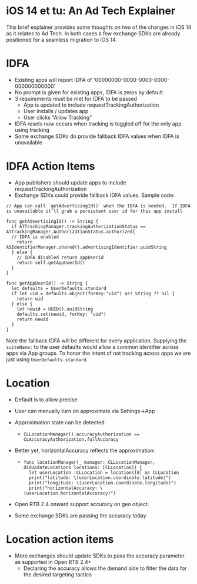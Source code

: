 # iOS 14 et tu: An Ad Tech Explainer

This brief explainer provides some thoughts on two of the changes in iOS 14 as it relates to Ad Tech.  In both cases a few exchange SDKs are already positioned for a seamless migration to iOS 14.

# IDFA
 - Existing apps will report IDFA of '00000000-0000-0000-0000-000000000000'
 - No prompt is given for existing apps, IDFA is zeros by default
 - 3 requirements must be met for IDFA to be passed
    - App is updated to include requestTrackingAuthorization
    - User installs / updates app 
    - User clicks “Allow Tracking”
  - IDFA resets now occurs when tracking is toggled off for the only app using tracking
  - Some exchange SDKs do provide fallback IDFA values when IDFA is unavailable

# IDFA Action Items
  - App publishers should update apps to include requestTrackingAuthorization
  - Exchange SDKs could provide fallback IDFA values.
  Sample code:

```
// App can call `getAdvertisingId()` when the IDFA is needed.  If IDFA is unavailable it'll grab a persistent user id for this app install 

func getAdvertisingId() -> String {
  if ATTrackingManager.trackingAuthorizationStatus == ATTrackingManager.AuthorizationStatus.authorized{
  // IDFA is enabled
    return ASIdentifierManager.shared().advertisingIdentifier.uuidString
  } else {
    // IDFA disabled return appUserId
    return self.getAppUserId()
  }
}

func getAppUserId() -> String {
  let defaults = UserDefaults.standard 
  if let uid = defaults.object(forKey:"uid") as? String ?? nil {
    return uid
  } else {
    let newid = UUID().uuidString
    defaults.set(newid, forKey: "uid")
    return newid
  }
}
```
Note the fallback IDFA will be different for every application.  Supplying the `suiteName:` to the user defaults would allow a common identifier across apps via App groups. To honor the intent of not tracking across apps we are just using `UserDefaults.standard`.

# Location
  - Default is to allow precise
  - User can manually turn on approximate via Settings->App
  - Approximation state can be detected
    - ```
      CLLocationManager().accuracyAuthorization == CLAccuracyAuthorization.fullAccuracy
  - Better yet, horizontalAccuracy reflects the approximation:

    - ```
      func locationManager(_ manager: CLLocationManager, didUpdateLocations locations: [CLLocation]) {
        let userLocation :CLLocation = locations[0] as CLLocation
        print("latitude: \(userLocation.coordinate.latitude)")
        print("longitude: \(userLocation.coordinate.longitude)")
        print("horizontalAccuracy: \(userLocation.horizontalAccuracy)")

  - Open RTB 2.4 onward support accuracy on geo object.
  - Some exchange SDKs are passing the accuracy today
 
# Location action items

   - More exchanges should update SDKs to pass the accuracy parameter as supported in Open RTB 2.4+
     - Declaring the accuracy allows the demand side to filter the data for the desired targeting tactics
